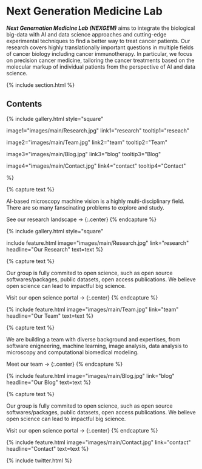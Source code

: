 ---
---

# **Next Generation Medicine Lab**

***Next Genernation Medicine Lab (NEXGEM)*** aims to integrate the biological big-data with AI and data science approaches and cutting-edge experimental techniques to find a better way to treat cancer patients. Our research covers highly translationally important questions in multiple fields of cancer biology including cancer immunotherapy. In particular, we focus on precision cancer medicine, tailoring the cancer treatments based on the molecular markup of individual patients from the perspective of AI and data science.

{% include section.html %}

## Contents

{%
  include gallery.html
  style="square"

  image1="images/main/Research.jpg"
  link1="research"
  tooltip1="reseach"

  image2="images/main/Team.jpg"
  link2="team"
  tooltip2="Team"

  image3="images/main/Blog.jpg"
  link3="blog"
  tooltip3="Blog"

  image4="images/main/Contact.jpg"
  link4="contact"
  tooltip4="Contact"
  
%}

{% capture text %}

AI-based microscopy machine vision is a highly multi-disciplinary field. There are so many fanscinating problems to explore and study.

See our research landscape  → {:.center} {% endcapture %}

{%
  include gallery.html
  style="square"
  
  include feature.html image="images/main/Research.jpg" link="research" headline="Our Research" text=text %}

{% capture text %}

Our group is fully commited to open science, such as open source softwares/packages, public datasets, open access publications. We believe open science can lead to impactful big science.

Visit our open science portal  → {:.center} {% endcapture %}

{% include feature.html image="images/main/Team.jpg" link="team" headline="Our Team" text=text %}

{% capture text %}

We are building a team with diverse background and expertises, from software enigneering, machine learning, image analysis, data analysis to microscopy and computational biomedical modeling.

Meet our team  → {:.center} {% endcapture %}

{% include feature.html image="images/main/Blog.jpg" link="blog" headline="Our Blog" text=text %}

{% capture text %}

Our group is fully commited to open science, such as open source softwares/packages, public datasets, open access publications. We believe open science can lead to impactful big science.

Visit our open science portal  → {:.center} {% endcapture %}

{% include feature.html image="images/main/Contact.jpg" link="contact" headline="Contact" text=text %}

{% include twitter.html %}



